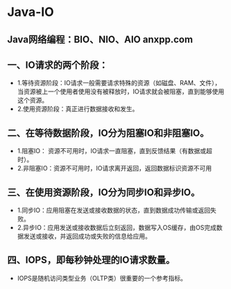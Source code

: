 # Java-IO
Java网络编程：BIO、NIO、AIO
anxpp.com
---
## 一、IO请求的两个阶段：
- 1.等待资源阶段：IO请求一般需要请求特殊的资源（如磁盘、RAM、文件），当资源被上一个使用者使用没有被释放时，IO请求就会被阻塞，直到能够使用这个资源。
- 2.使用资源阶段：真正进行数据接收和发生。

## 二、在等待数据阶段，IO分为阻塞IO和非阻塞IO。
- 1.阻塞IO： 资源不可用时，IO请求一直阻塞，直到反馈结果（有数据或超时）。
- 2.非阻塞IO：资源不可用时，IO请求离开返回，返回数据标识资源不可用

## 三、在使用资源阶段，IO分为同步IO和异步IO。
- 1.同步IO：应用阻塞在发送或接收数据的状态，直到数据成功传输或返回失败。
- 2.异步IO：应用发送或接收数据后立刻返回，数据写入OS缓存，由OS完成数据发送或接收，并返回成功或失败的信息给应用。

## 四、IOPS，即每秒钟处理的IO请求数量。
- IOPS是随机访问类型业务（OLTP类）很重要的一个参考指标。

